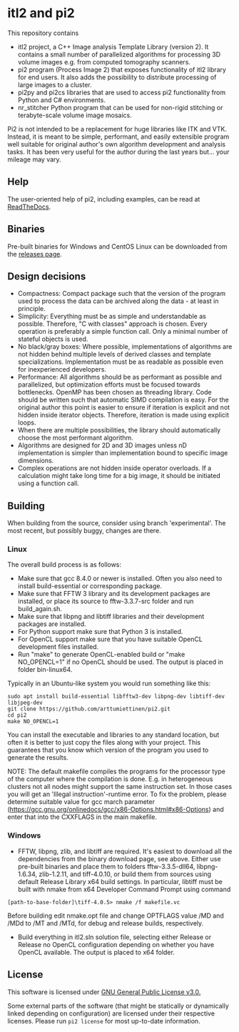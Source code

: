 
# itl2 and pi2

This repository contains
* itl2 project, a C++ Image analysis Template Library (version 2). It contains a small number of parallelized algorithms for processing 3D volume images e.g. from computed tomography scanners.
* pi2 program (Process Image 2) that exposes functionality of itl2 library for end users. It also adds the possibility to distribute processing of large images to a cluster.
* pi2py and pi2cs libraries that are used to access pi2 functionality from Python and C# environments.
* nr_stitcher Python program that can be used for non-rigid stitching or terabyte-scale volume image mosaics.

Pi2 is not intended to be a replacement for huge libraries like ITK and VTK. Instead, it is meant to be simple, performant, and easily extensible program well suitable for original author's own algorithm development and analysis tasks. It has been very useful for the author during the last years but... your mileage may vary.


## Help

The user-oriented help of pi2, including examples, can be read at [ReadTheDocs](https://pi2-docs.readthedocs.io/en/latest/).


## Binaries

Pre-built binaries for Windows and CentOS Linux can be downloaded from the [releases page](https://github.com/arttumiettinen/pi2/releases).


## Design decisions

* Compactness: Compact package such that the version of the program used to process the data can be archived along the data - at least in principle.
* Simplicity: Everything must be as simple and understandable as possible. Therefore, "C with classes" approach is chosen. Every operation is preferably a simple function call. Only a minimal number of stateful objects is used.
* No black/gray boxes: Where possible, implementations of algorithms are not hidden behind multiple levels of derived classes and template specializations. Implementation must be as readable as possible even for inexperienced developers.
* Performance: All algorithms should be as performant as possible and parallelized, but optimization efforts must be focused towards bottlenecks. OpenMP has been chosen as threading library. Code should be written such that automatic SIMD compilation is easy. For the original author this point is easier to ensure if iteration is explicit and not hidden inside iterator objects. Therefore, iteration is made using explicit loops.
* When there are multiple possibilities, the library should automatically choose the most performant algorithm.
* Algorithms are designed for 2D and 3D images unless nD implementation is simpler than implementation bound to specific image dimensions.
* Complex operations are not hidden inside operator overloads. If a calculation might take long time for a big image, it should be initiated using a function call.



## Building

When building from the source, consider using branch 'experimental'. The most recent, but possibly buggy, changes are there.

### Linux

The overall build process is as follows:
* Make sure that gcc 8.4.0 or newer is installed. Often you also need to install build-essential or corresponding package.
* Make sure that FFTW 3 library and its development packages are installed, or place its source to fftw-3.3.7-src folder and run build_again.sh.
* Make sure that libpng and libtiff libraries and their development packages are installed.
* For Python support make sure that Python 3 is installed.
* For OpenCL support make sure that you have suitable OpenCL development files installed.
* Run "make" to generate OpenCL-enabled build or "make NO_OPENCL=1" if no OpenCL should be used. The output is placed in folder bin-linux64.

Typically in an Ubuntu-like system you would run something like this:
```
sudo apt install build-essential libfftw3-dev libpng-dev libtiff-dev libjpeg-dev 
git clone https://github.com/arttumiettinen/pi2.git
cd pi2
make NO_OPENCL=1
```

You can install the executable and libraries to any standard location, but often it is better to just copy the files along with your project. This guarantees that you know which version of the program you used to generate the results.

NOTE: The default makefile compiles the programs for the processor type of the computer where the compilation is done. E.g. in heterogeneous clusters not all nodes might support the same instruction set.
In those cases you will get an 'Illegal instruction'-runtime error. To fix the problem, please determine suitable value for gcc march parameter (https://gcc.gnu.org/onlinedocs/gcc/x86-Options.html#x86-Options) and enter that into the CXXFLAGS in the main makefile.


### Windows

* FFTW, libpng, zlib, and libtiff are required. It's easiest to download all the dependencies from the binary download page, see above. Either use pre-built binaries and place them to folders fftw-3.3.5-dll64, libpng-1.6.34, zlib-1.2.11, and tiff-4.0.10, or build them from sources using default Release Library x64 build settings. In particular, libtiff must be built with nmake from x64 Developer Command Prompt using command
```
[path-to-base-folder]\tiff-4.0.5> nmake /f makefile.vc
```
Before building edit nmake.opt file and change OPTFLAGS value /MD and /MDd to /MT and /MTd, for debug and release builds, respectively.
* Build everything in itl2.sln solution file, selecting either Release or Release no OpenCL configuration depending on whether you have OpenCL available. The output is placed to x64 folder.


## License

This software is licensed under [GNU General Public License v3.0.](LICENSE.txt)

Some external parts of the software (that might be statically or dynamically linked depending on configuration) are licensed under their respective licenses. Please run `pi2 license` for most up-to-date information.

